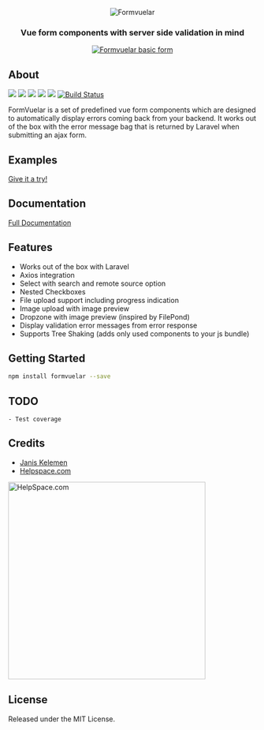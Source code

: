 <p align="center">
    <img src="https://janiskelemen.github.io/formvuelar/example/Formvuelar.svg" alt="Formvuelar" />
</p>
<h3 align="center">Vue form components with server side validation in mind</h3>

<p align="center">
    <a href="https://janiskelemen.github.io/formvuelar/example" target="_blank">
        <img src="https://janiskelemen.github.io/formvuelar/example/formvuelar_basic_form.png" alt="Formvuelar basic form" />
    </a>
</p>

<h2>About</h2>

[![](https://img.shields.io/npm/v/formvuelar.svg?label=version)](https://www.npmjs.com/package/formvuelar)
[![](https://img.shields.io/npm/dm/formvuelar.svg)](https://npmcharts.com/compare/formvuelar?minimal=true)
[![](https://badgen.net/bundlephobia/minzip/formvuelar?label=Size&color=38A89D)](https://bundlephobia.com/result?p=formvuelar)
![](https://img.shields.io/github/forks/janiskelemen/formvuelar.svg)
![](https://img.shields.io/github/license/janiskelemen/formvuelar.svg)
[![Build Status](https://travis-ci.com/janiskelemen/formvuelar.svg?branch=master)](https://travis-ci.com/janiskelemen/formvuelar)

<p>
FormVuelar is a set of predefined vue form components which are designed to automatically display errors coming back from your backend. It works out of the box with the error message bag that is returned by Laravel when submitting an ajax form.
</p>

<h2>Examples</h2>
<a href="https://janiskelemen.github.io/formvuelar/example" target="_blank">Give it a try!</a>

## Documentation

[Full Documentation](https://formvuelar.netlify.com)

<h2>Features</h2>

- Works out of the box with Laravel
- Axios integration
- Select with search and remote source option
- Nested Checkboxes
- File upload support including progress indication
- Image upload with image preview
- Dropzone with image preview (inspired by FilePond)
- Display validation error messages from error response
- Supports Tree Shaking (adds only used components to your js bundle)

<h2>Getting Started</h2>

```bash
npm install formvuelar --save
```

## TODO

    - Test coverage

## Credits

- [Janis Kelemen](https://twitter.com/janiskelemen)
- [Helpspace.com](https://helpspace.com)


<a href="https://helpspace.com/#formvuelar" target="_blank" title="HelpSpace">
  <img src="https://cdn.helpspace.com/brand/2021/og_card.png" width="400px" alt="HelpSpace.com">
</a>

<h2>License</h2>
<p>Released under the MIT License.</p>
